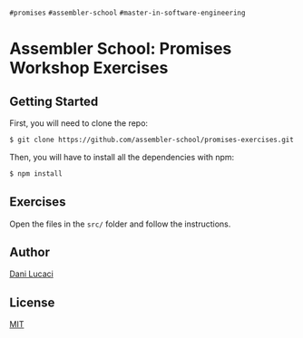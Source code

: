 `#promises` `#assembler-school` `#master-in-software-engineering`

# Assembler School: Promises Workshop Exercises

## Getting Started

First, you will need to clone the repo:

```bash
$ git clone https://github.com/assembler-school/promises-exercises.git
```

Then, you will have to install all the dependencies with npm:

```bash
$ npm install
```

## Exercises

Open the files in the `src/` folder and follow the instructions.

## Author <!-- omit in toc -->

[Dani Lucaci](https://github.com/danilucaci)

## License <!-- omit in toc -->

[MIT](https://choosealicense.com/licenses/mit/)
